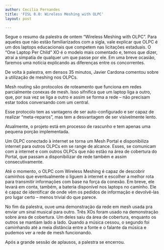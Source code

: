 ```yaml
---
author: Cecilia Fernandes
title: 'FISL 8.0: Wireless Meshing with OLPC'
layout: post

---
```

Segue o resumo da palestra de ontem “Wireless Meshing with OLPC”. Para aqueles que não estão familiarizados com a sigla, vale explicar que OLPC é um dos laptops educacionais que competem nas licitações estaduais. O “One Laptop Per Child” XO é o modelo mais comentado e, temos que dizer, atrai a simpatia de qualquer um que passe por ele. Em uma breve ocasião, faremos uma notícia explicando as diferenças entre os concorrentes.

De volta à palestra, em densos 35 minutos, Javier Cardona comentou sobre a utilização de meshing nos OLPCs.

Mesh routing são protocolos de roteamento que funciona em redes parcialmente conexas de mesh. Isso sifnifica que um laptop liga a outro, que, por sua vez se liga a outro e assim se forma a rede – não precisam estar todos conversando com um central.

Esse protocolo tem as vantagens de ser auto-configurado e ser capaz de realizar “meta-reparos”, mas tem a desvantagem de ser visivelmente lento.

Atualmente, o projeto está em processo de rascunho e tem apenas uma pequena porção implementada.

Um OLPC conectado à internet se torna um Mesh Portal e disponibiliza internet para outros OLPCs em se range de alcance. Esses, se comunicam com a internet e com outros OLPCs que não estão na área de cobertura do Portal, que passam a disponibilizar de rede também e assim consecutivamente.

Até o momento, o OLPC com Wireless Meshing é capaz de descobrir caminhos que eventualmente o liguem à internet e escolher a melhor rota para transmitir informações com base na força da conexão. Em breve, ele levará em conta, também, a bateria disponível nos laptops no caminho. Ele é capaz de identificar de onde vêm os pedidos de informação e devolvê-las pro lugar certo – menos trivial do que parece.

No fim da palestra, ouve uma demonstração da rede em mesh usada pra enviar um sinal musical para outro. Três XOs foram usado na demonstração sobre área de cobertura. Um deles saiu da área de cobertura, enquanto os outros se mantiam lado a lado. Quando a música cessou, o segundo foi caminhando até a meia distância entre a fonte e o falante da música e pudemos ver a rede de mesh funcionando.

Após a grande sessão de aplausos, a palestra se encerrou. 



















